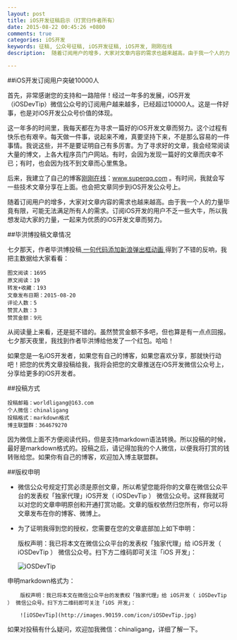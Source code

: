 ```yaml
---
layout: post
title: iOS开发征稿启示（打赏归作者所有）
date: 2015-08-22 00:45:26 +0800
comments: true
categories: iOS开发
keywords: 征稿, 公众号征稿, iOS开发征稿, iOS开发, 刚刚在线
description:  随着订阅用户的增多，大家对文章内容的需求也越来越高。由于我一个人的力量毕竟有限，可能无法满足所有人的需求。订阅iOS开发的用户不乏一些大牛，所以我想发动大家的力量，一起来为优质的iOS开发文章而努力。

---
```


##iOS开发订阅用户突破10000人

首先，非常感谢您的支持和一路陪伴！经过一年多的发展，iOS开发（iOSDevTip）微信公众号的订阅用户越来越多，已经超过10000人。这是一件好事，也是对iOS开发公众号价值的体现。

这一年多的时间里，我每天都在为寻求一篇好的iOS开发文章而努力。这个过程有快乐也有艰辛。每天做一件事，说起来不难，真要坚持下来，不是那么容易的一件事情。我说这些，并不是要证明自己有多厉害。为了寻求好的文章，我会经常阅读大量的博文，上各大程序员门户网站。有时，会因为发现一篇好的文章而庆幸不已；有时，也会因为找不到文章而心里焦急。


后来，我建立了自己的博客[刚刚在线](http://www.superqq.com/)：www.superqq.com 。有时间，我就会写一些技术文章分享在上面。也会把文章同步到iOS开发公众号上。

随着订阅用户的增多，大家对文章内容的需求也越来越高。由于我一个人的力量毕竟有限，可能无法满足所有人的需求。订阅iOS开发的用户不乏一些大牛，所以我想发动大家的力量，一起来为优质的iOS开发文章而努力。

##毕洪博投稿文章情况

七夕那天，作者毕洪博投稿[ 一句代码添加新浪弹出框动画 ](http://www.superqq.com/blog/2015/08/21/sina-animation/)得到了不错的反响，我把主数据给大家看看：

	图文阅读：1695
	原文阅读：19	
	转发+收藏：193
	文章发布日期：2015-08-20
	评论人数：5
	赞赏人数：3
	赞赏金额：9元

从阅读量上来看，还是挺不错的。虽然赞赏金额不多吧，但也算是有一点点回报。七夕那天夜里，我找到作者毕洪博给他发了一个红包。哈哈！

如果您是一名iOS开发者，如果您有自己的博客，如果您喜欢分享，那就快行动吧！把您的优秀文章投稿给我，我将会把您的文章推送在iOS开发微信公众号上，分享给更多的iOS开发者。

<!--more-->
##投稿方式

	投稿邮箱：worldligang@163.com
	个人微信：chinaligang
	投稿格式：markdown格式
	博主联盟群：364679270

因为微信上面不方便阅读代码，但是支持markdown语法转换。所以投稿的时候，最好是markdown格式的。投稿之后，请记得加我的个人微信，以便我将打赏的钱转账给您。如果你有自己的博客，欢迎加入博主联盟群。	


##版权申明

* 微信公众号规定打赏必须是原创文章，所以希望您能将你的文章在微信公众平台的发表权「独家代理」iOS开发（ iOSDevTip ） 微信公众号。这样我就可以对您的文章申明原创和开通打赏功能。文章的版权依然归您所有，你可以将文章发布在你的博客、微博上。

* 为了证明我得到您的授权，您需要在您的文章底部加上如下申明：

	版权声明：我已将本文在微信公众平台的发表权「独家代理」给 iOS开发（ iOSDevTip ） 微信公众号。扫下方二维码即可关注「iOS 开发」：

	![iOSDevTip](http://images.90159.com/icon/iOSDevTip.jpg)

申明markdown格式为：
	
		版权声明：我已将本文在微信公众平台的发表权「独家代理」给 iOS开发（ iOSDevTip ） 微信公众号。扫下方二维码即可关注「iOS 开发」：
		
		![iOSDevTip](http://images.90159.com/icon/iOSDevTip.jpg)	
如果对投稿有什么疑问，欢迎加我微信：chinaligang，详细了解一下。
		